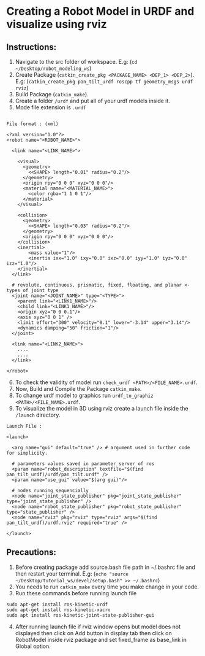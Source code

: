 # Creating a Robot Model in URDF and visualize using rviz


## Instructions: 

1. Navigate to the src folder of workspace. E.g: (`cd ~/Desktop/robot_modeling_ws`) 
2. Create Package (`catkin_create_pkg <PACKAGE_NAME> <DEP_1> <DEP_2>`). E.g: (`catkin_create_pkg pan_tilt_urdf roscpp tf geometry_msgs urdf rviz`)
3. Build Package (`catkin_make`).
4. Create a folder `/urdf` and put all of your urdf models inside it.
5. Mode file extension is `.urdf`

```

File format : (xml)

<?xml version="1.0"?>
<robot name="<ROBOT_NAME>">

  <link name="<LINK_NAME>">

    <visual>
      <geometry>
		<<SHAPE> length="0.01" radius="0.2"/>
      </geometry>
      <origin rpy="0 0 0" xyz="0 0 0"/>
      <material name="<MATERIAL_NAME>">
        <color rgba="1 1 0 1"/>
      </material>
    </visual>

    <collision>
      <geometry>
		<<SHAPE> length="0.03" radius="0.2"/>
      </geometry>
      <origin rpy="0 0 0" xyz="0 0 0"/>
    </collision>
    <inertial>
		<mass value="1"/>
		<inertia ixx="1.0" ixy="0.0" ixz="0.0" iyy="1.0" iyz="0.0" izz="1.0"/>
    </inertial>
  </link>

  # revolute, continuous, prismatic, fixed, floating, and planar <- types of joint type
  <joint name="<JOINT_NAME>" type="<TYPE>"> 
    <parent link="<LINK1_NAME>"/>
    <child link="<LINK1_NAME>"/>
    <origin xyz="0 0 0.1"/>
    <axis xyz="0 0 1" />
    <limit effort="300" velocity="0.1" lower="-3.14" upper="3.14"/>
    <dynamics damping="50" friction="1"/>
  </joint>

  <link name="<LINK2_NAME>">
  	....
    ....
  </link>

</robot>
```

6. To check the validity of model run `check_urdf <PATH>/<FILE_NAME>.urdf`.
7. Now, Build and Compile the Package `catkin_make`.
8. To change urdf model to graphics run `urdf_to_graphiz <PATH>/<FILE_NAME>.urdf`.
9. To visualize the model in 3D using rviz create a launch file inside the `/launch` directory.
```
Launch File : 

<launch>

  <arg name="gui" default="true" /> # argument used in further code for simplicity.

  # parameters values saved in parameter server of ros
  <param name="robot_description" textfile="$(find pan_tilt_urdf)/urdf/pan_tilt.urdf" />
  <param name="use_gui" value="$(arg gui)"/>

  # nodes running sequencially
  <node name="joint_state_publisher" pkg="joint_state_publisher" type="joint_state_publisher" />
  <node name="robot_state_publisher" pkg="robot_state_publisher" type="state_publisher" />
  <node name="rviz" pkg="rviz" type="rviz" args="$(find pan_tilt_urdf)/urdf.rviz" required="true" />

</launch>
```


## Precautions: 

1. Before creating package add source.bash file path in ~/.bashrc file and then restart your terminal. E.g: (`echo "source ~/Desktop/tutorial_ws/devel/setup.bash" >> ~/.bashrc`)
2. You needs to run `catkin_make` every time you make change in your code.
3. Run these commands before running launch file
```
sudo apt-get install ros-kinetic-urdf
sudo apt-get install ros-kinetic-xacro
sudo apt install ros-kinetic-joint-state-publisher-gui
```
4. After running launch file if rviz window opens but model does not displayed then click on Add button in display tab then click on RobotModel inside rviz package and set fixed_frame as base_link in Global option.